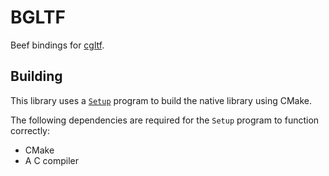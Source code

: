 # BGLTF
Beef bindings for [cgltf](https://github.com/jkuhlmann/cgltf).

## Building
This library uses a [`Setup`](https://www.beeflang.org/docs/packman/#package-manager-overview) program to build the native library using CMake. 

The following dependencies are required for the `Setup` program to function correctly:
* CMake
* A C compiler